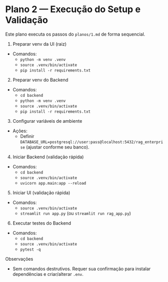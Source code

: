 # Plano 2 — Execução do Setup e Validação

Este plano executa os passos do `planos/1.md` de forma sequencial.

1) Preparar venv da UI (raiz)
- Comandos:
  - `python -m venv .venv`
  - `source .venv/bin/activate`
  - `pip install -r requirements.txt`

2) Preparar venv do Backend
- Comandos:
  - `cd backend`
  - `python -m venv .venv`
  - `source .venv/bin/activate`
  - `pip install -r requirements.txt`

3) Configurar variáveis de ambiente
- Ações:
  - Definir `DATABASE_URL=postgresql://user:pass@localhost:5432/rag_enterprise` (ajustar conforme seu banco).

4) Iniciar Backend (validação rápida)
- Comandos:
  - `cd backend`
  - `source .venv/bin/activate`
  - `uvicorn app.main:app --reload`

5) Iniciar UI (validação rápida)
- Comandos:
  - `source .venv/bin/activate`
  - `streamlit run app.py` (ou `streamlit run rag_app.py`)

6) Executar testes do Backend
- Comandos:
  - `cd backend`
  - `source .venv/bin/activate`
  - `pytest -q`

Observações
- Sem comandos destrutivos. Requer sua confirmação para instalar dependências e criar/alterar `.env`.

